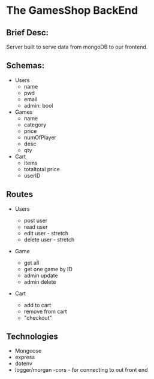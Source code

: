 # The GamesShop BackEnd

## Brief Desc:
Server built to serve data from mongoDB to our frontend.

## Schemas:
- Users
    - name
    - pwd
    - email
    - admin: bool
- Games
    - name
    - category
    - price
    - numOfPlayer
    - desc
    - qty
- Cart
    - items
    - totaltotal price
    - userID

## Routes
- Users
    - post user
    - read user
    - edit user - stretch
    - delete user - stretch

- Game
    - get all
    - get one game by ID
    - admin update
    - admin delete


- Cart
    - add to cart
    - remove from cart
    - "checkout"

## Technologies
 - Mongoose
 - express
 - dotenv
 - logger/morgan
 -cors - for connecting to out front end